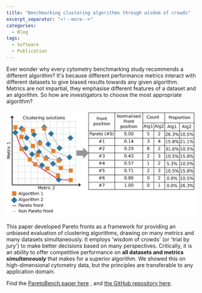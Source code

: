 ```yaml
---
title: "Benchmarking clustering algorithms through wisdom of crowds"
excerpt_separator: "<!--more-->"
categories:
  - Blog
tags:
  - Software
  - Publication
---
```


Ever wonder why every cytometry benchmarking study recommends a different algorithm?
It's because different performance metrics interact with different datasets to give biased results towards any given algorithm.
Metrics are not impartial, they emphasise different features of a dataset and an algorithm.
So how are investigators to choose the most appropriate algorithm?

![](/files/paretobench.png)

This paper developed Pareto fronts as a framework for providing an unbiased evaluation of clustering algorithms, drawing on many metrics and many datasets simultaneously.
It employs 'wisdom of crowds' (or 'trial by jury') to make better decisions based on many perspectives.
Critically, it is an ability to offer competitive performance on **all datasets and metrics _simultaneously_** that makes for a superior algorithm.
We showed this on high-dimensional cytometry data, but the principles are transferable to any application domain.

Find the [ParetoBench paper here](https://doi.org/10.1093/bioinformatics/btab038)
, and [the GitHub repository here](https://github.com/ghar1821/ParetoBench).